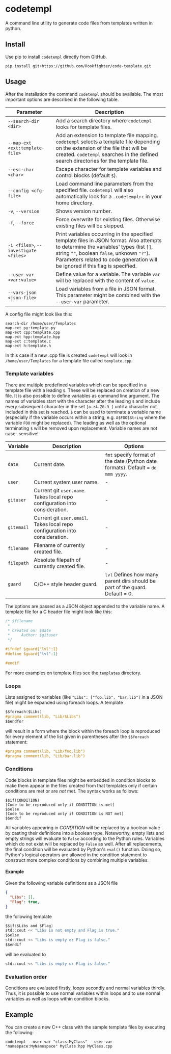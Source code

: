 # codetempl

A command line utility to generate code files from templates written in python.

## Install

Use pip to install ```codetempl``` directly from GitHub.

```
pip install git+https://github.com/Rookfighter/code-template.git
```

## Usage

After the installation the command ```codetempl``` should be available. The most
important options are described in the following table.

| Parameter                           | Description                                   |
|-------------------------------------|-----------------------------------------------|
| ```--search-dir <dir>```          | Add a search directory where ```codetempl``` looks for template files. |
| ```--map-ext <ext:template-file>``` | Add an extension to template file mapping. ```codetempl``` selects a template file depending on the extension of the file that will be created. ```codetempl``` searches in the defined search directories for the template file. |
| ```--esc-char <char>```           | Escape character for template variables and control blocks (default ```$```). |
| ```--config <cfg-file>```         | Load command line parameters from the specified file. ```codetempl``` will also automatically look for a ```.codetemplrc``` in your home directory. |
| ```-v```, ```--version```         | Shows version number. |
| ```-f```, ```--force```           | Force overwrite for existing files. Otherwise existing files will be skipped. |
| ```-i <files>```, ```--investigate <files>``` | Print variables occurring in the specified template files in JSON format. Also attempts to determine the variables' types (list ```[]```, string ```""```, boolean ```false```, unknown ```"?"```). Parameters related to code generation will be ignored if this flag is specified. |
| ```--user-var <var:value>```     | Define value for a variable. The variable ```var``` will be replaced with the content of ```value```. |
| ```--vars-json <json-file>```    | Load variables from a file in JSON format. This parameter might be combined with the ```--user-var``` parameter. |

A config file might look like this:

```
search-dir /home/user/Templates
map-ext py:template.py
map-ext cpp:template.cpp
map-ext hpp:template.hpp
map-ext c:template.c
map-ext h:template.h
```

In this case if a new .cpp file is created ```codetempl``` will look in
```/home/user/Templates``` for a template file called ```template.cpp```.

### Template variables

There are multiple predefined variables which can be specified in a template
file with a leading ```$```. These will be replaced on creation of a new file.
It is also possible to define variables as command line argument. The names of
variables start with the character after the leading ```$``` and include every
subsequent character in the set ```[a-zA-Z0-9_]``` until a character not included
in this set is reached. ```$``` can be used to terminate a veriable name
(especially if the variable occurs within a string, e.g. ```A$FOO$String``` where
the variable ```FOO``` might be replaced). The leading as well as the optional
terminating ```$``` will be removed upon replacement. Variable names are not case-
sensitive!

| Variable       | Description                       | Options                 |
|----------------|-----------------------------------|-------------------------|
| ```date```     | Current date.  | ```fmt``` specify format of the date (Python date formats). Default = ```dd mmm yyyy```. |
| ```user```     | Current system user name.          | - |
| ```gituser```  | Current git ```user.name```. Takes local repo configuration into consideration. | - |
| ```gitemail``` | Current git ```user.email```. Takes local repo configuration into consideration. | - |
| ```filename``` | Filename of currently created file. | - |
| ```filepath``` | Absolute filepath of currently created file. | - |
| ```guard```    | C/C++ style header guard. | ```lvl``` Defines how many parent dirs should be part of the guard. Default = 0. |

The options are passed as a JSON object appended to the variable name.
A template file for a C header file might look like this:

```c
/* $filename
 *
 * Created on: $date
 *     Author: $gituser
 */

#ifndef $guard{"lvl":1}
#define $guard{"lvl":1}

#endif
```

For more examples on template files see the ```templates``` directory.

### Loops
Lists assigned to variables (like ```"Libs": ["foo.lib", "bar.lib"]``` in a
JSON file) might be expanded using foreach loops. A template

```c
$$foreach($Libs)
#pragma comment(lib, "Lib/$Libs")
$$endfor
```

will result in a form where the block within the foreach loop is reproduced
for every element of the list given in parentheses after the ```$$foreach```
statement:

```c
#pragma comment(lib, "Lib/foo.lib")
#pragma comment(lib, "Lib/bar.lib")
```

### Conditions
Code blocks in template files might be embedded in condition blocks to make them
appear in the files created from that templates only if certain conditions are met
or are *not* met. The syntax works as follows:

```
$$if(CONDITION)
[Code to be reproduced only if CONDITION is met]
$$else
[Code to be reproduced only if CONDITION is NOT met]
$$endif
```

All variables appearing in *CONDITION* will be replaced by a boolean value by casting
their definitions into a boolean type. Noteworthy, empty lists and empty strings will
evaluate to ```False``` according to the Python rules. Variables which do not exist
will be replaced by ```False``` as well. After all replacements, the final condition
will be evaluated by Python's ```eval()``` function. Doing so, Python's logical
operators are allowed in the condition statement to construct more complex conditions
by combining multiple variables.

#### Example
Given the following variable definitions as a JSON file
```json
{
  "Libs": [],
  "Flag": true,
}
```
the following template
```c
$$if($Libs and $Flag)
std::cout << "Libs is not empty and Flag is true."
$$else
std::cout << "Libs is empty or Flag is false."
$$endif
```
will be evaluated to
```c
std::cout << "Libs is empty or Flag is false."
```

### Evaluation order
Conditions are evaluated firstly, loops secondly and normal variables thirdly. Thus,
it is possible to use normal variables within loops and to use normal variables as
well as loops within condition blocks.

## Example

You can create a new C++ class with the sample template files by executing
the following:

```
codetempl --user-var "class:MyClass" --user-var "namespace:MyNamespace" MyClass.hpp MyClass.cpp
```
